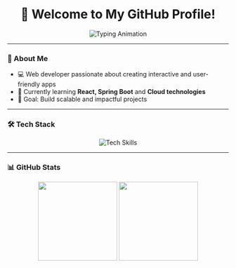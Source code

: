 <h1 align="center">👋 Welcome to My GitHub Profile!</h1>

<p align="center">
  <img src="https://readme-typing-svg.herokuapp.com?font=Fira+Code&size=24&pause=1000&center=true&vCenter=true&width=500&lines=Hi+there!+I'm+RANDRIATINARIVO+Njarasoa+Alfa;Web+Developer+%26+Tech+Enthusiast;Always+learning+something+new" alt="Typing Animation" />
</p>

---

### 🚀 About Me
- 💻 Web developer passionate about creating interactive and user-friendly apps  
- 🌱 Currently learning **React, Spring Boot** and **Cloud technologies**  
- 🎯 Goal: Build scalable and impactful projects  

---

### 🛠 Tech Stack
<p align="center">
  <img src="https://skillicons.dev/icons?i=html,css,js,ts,react,angular,nodejs,java,spring,git,github" alt="Tech Skills" />
</p>

---

### 📊 GitHub Stats
<p align="center">
  <img src="https://github-readme-stats.vercel.app/api?username=AlfaNjara&show_icons=true&theme=tokyonight" height="180px" />
  <img src="https://github-readme-streak-stats.herokuapp.com/?user=AlfaNjara&theme=tokyonight" height="180px" />
</p>
